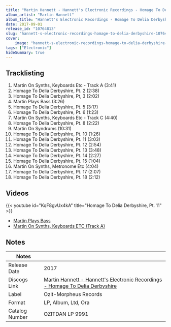 ```yaml
---
title: "Martin Hannett - Hannett's Electronic Recordings - Homage To Delia Derbyshire"
album_artist: "Martin Hannett"
album_title: "Hannett's Electronic Recordings - Homage To Delia Derbyshire"
date: 2017-09-01
release_id: "10764813"
slug: "hannett-s-electronic-recordings-homage-to-delia-derbyshire-10764813"
cover:
    image: "hannett-s-electronic-recordings-homage-to-delia-derbyshire-10764813.jpg"
tags: ["Electronic"]
hideSummary: true
---
```


## Tracklisting
1. Martin On Synths, Keyboards Etc - Track A (3:41)
2. Homage To Delia Derbyshire, Pt. 2 (2:38)
3. Homage To Delia Derbyshire, Pt, 3 (2:02)
4. Martin Plays Bass (3:26)
5. Homage To Delia Derbyshire, Pt. 5 (3:17)
6. Homage To Delia Derbyshire, Pt. 6 (1:23)
7. Martin On Synths, Keyboards Etc - Track C (4:40)
8. Homage To Delia Derbyshire, Pt. 8 (2:22)
9. Martin On Syndrums (10:31)
10. Homage To Delia Derbyshire, Pt. 10 (1:26)
11. Homage To Delia Derbyshire, Pt. 11 (3:03)
12. Homage To Delia Derbyshire, Pt. 12 (2:54)
13. Homage To Delia Derbyshire, Pt. 13 (3:48)
14. Homage To Delia Derbyshire, Pt. 14 (2:27)
15. Homage To Delia Derbyshire, Pt. 15 (1:04)
16. Martin On Synths, Metronome Etc (4:04)
17. Homage To Delia Derbyshire, Pt. 17 (2:07)
18. Homage To Delia Derbyshire, Pt. 18 (2:12)

## Videos
{{< youtube id="KqF8gvUx4kA" title="Homage To Delia Derbyshire, Pt. 11" >}}
- [Martin Plays Bass](https://www.youtube.com/watch?v=hsskkL7C7PA)
- [Martin On Synths, Keyboards ETC (Track A)](https://www.youtube.com/watch?v=hqqqSykCHRo)

## Notes

| Notes          |             |
| ---------------| ----------- |
| Release Date   | 2017 |
| Discogs Link   | [Martin Hannett - Hannett's Electronic Recordings - Homage To Delia Derbyshire](https://www.discogs.com/release/10764813) |
| Label          | Ozit-Morpheus Records |
| Format         | LP, Album, Ltd, Ora |
| Catalog Number | OZITDAN LP 9991 |

